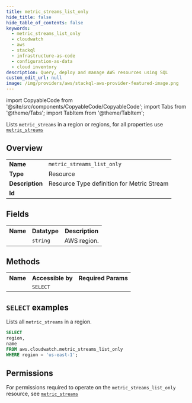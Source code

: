 ```yaml
---
title: metric_streams_list_only
hide_title: false
hide_table_of_contents: false
keywords:
  - metric_streams_list_only
  - cloudwatch
  - aws
  - stackql
  - infrastructure-as-code
  - configuration-as-data
  - cloud inventory
description: Query, deploy and manage AWS resources using SQL
custom_edit_url: null
image: /img/providers/aws/stackql-aws-provider-featured-image.png
---
```


import CopyableCode from '@site/src/components/CopyableCode/CopyableCode';
import Tabs from '@theme/Tabs';
import TabItem from '@theme/TabItem';

Lists <code>metric_streams</code> in a region or regions, for all properties use <a href="/providers/aws/serviceName/metric_streams/"><code>metric_streams</code></a>

## Overview
<table><tbody>
<tr><td><b>Name</b></td><td><code>metric_streams_list_only</code></td></tr>
<tr><td><b>Type</b></td><td>Resource</td></tr>
<tr><td><b>Description</b></td><td>Resource Type definition for Metric Stream</td></tr>
<tr><td><b>Id</b></td><td><CopyableCode code="aws.cloudwatch.metric_streams_list_only" /></td></tr>
</tbody></table>

## Fields
<table><tbody><tr><th>Name</th><th>Datatype</th><th>Description</th></tr><tr><td><CopyableCode code="region" /></td><td><code>string</code></td><td>AWS region.</td></tr>
</tbody></table>

## Methods

<table><tbody>
  <tr>
    <th>Name</th>
    <th>Accessible by</th>
    <th>Required Params</th>
  </tr>
  <tr>
    <td><CopyableCode code="list_resources" /></td>
    <td><code>SELECT</code></td>
    <td><CopyableCode code="region" /></td>
  </tr>
</tbody></table>

## `SELECT` examples
Lists all <code>metric_streams</code> in a region.
```sql
SELECT
region,
name
FROM aws.cloudwatch.metric_streams_list_only
WHERE region = 'us-east-1';
```


## Permissions

For permissions required to operate on the <code>metric_streams_list_only</code> resource, see <a href="/providers/aws/cloudwatch/metric_streams/#permissions"><code>metric_streams</code></a>

